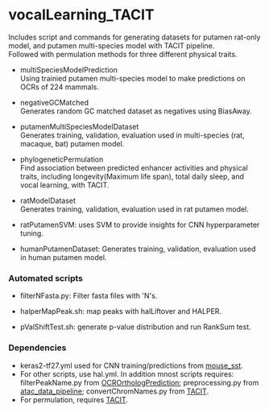 # vocalLearning_TACIT

Includes script and commands for generating datasets for putamen rat-only model, and putamen multi-species model with TACIT pipeline. \
Followed with permulation methods for three different physical traits.

* multiSpeciesModelPrediction \
Using trainied putamen multi-species model to make predictions on OCRs of 224 mammals. 

* negativeGCMatched \
Generates random GC matched dataset as negatives using BiasAway.

* putamenMultiSpeciesModelDataset \
Generates training, validation, evaluation used in multi-species (rat, macaque, bat) putamen model.

* phylogeneticPermulation \
Find association between predicted enhancer activities and physical traits, including longevity(Maximum life span), total daily sleep, and vocal learning, with TACIT. 

* ratModelDataset \
Generates training, validation, evaluation used in rat putamen model.

* ratPutamenSVM: uses SVM to provide insights for CNN hyperparameter tuning.
* humanPutamenDataset: Generates training, validation, evaluation used in human putamen model.


### Automated scripts
* filterNFasta.py: Filter fasta files with 'N's.

* halperMapPeak.sh: map peaks with halLiftover and HALPER.
* pValShiftTest.sh: generate p-value distribution and run RankSum test.

### Dependencies
* keras2-tf27.yml used for CNN training/predictions from [mouse_sst](https://github.com/pfenninglab/mouse_sst).
* For other scripts, use hal.yml. In addition mnost scripts requires: filterPeakName.py from [OCROrthologPrediction](https://github.com/pfenninglab/OCROrthologPrediction); preprocessing.py from [atac_data_pipeline](https://github.com/pfenninglab/atac_data_pipeline); convertChromNames.py from [TACIT](https://github.com/pfenninglab/TACIT).
* For permulation, requires [TACIT](https://github.com/pfenninglab/TACIT).
